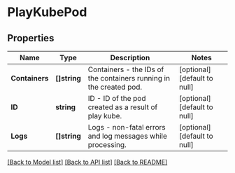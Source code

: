 # PlayKubePod

## Properties
Name | Type | Description | Notes
------------ | ------------- | ------------- | -------------
**Containers** | **[]string** | Containers - the IDs of the containers running in the created pod. | [optional] [default to null]
**ID** | **string** | ID - ID of the pod created as a result of play kube. | [optional] [default to null]
**Logs** | **[]string** | Logs - non-fatal errors and log messages while processing. | [optional] [default to null]

[[Back to Model list]](../README.md#documentation-for-models) [[Back to API list]](../README.md#documentation-for-api-endpoints) [[Back to README]](../README.md)

